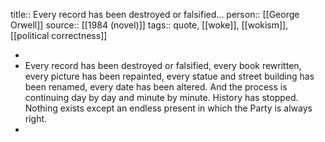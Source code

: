 title:: Every record has been destroyed or falsified...
person:: [[George Orwell]]
source:: [[1984 (novel)]]
tags:: quote, [[woke]], [[wokism]], [[political correctness]]

-
- Every record has been destroyed or falsified, every book rewritten, every picture has been repainted, every statue and street building has been renamed, every date has been altered. And the process is continuing day by day and minute by minute. History has stopped. Nothing exists except an endless present in which the Party is always right.
-